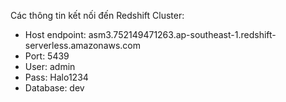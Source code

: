 Các thông tin kết nối đến Redshift Cluster:
- Host endpoint: asm3.752149471263.ap-southeast-1.redshift-serverless.amazonaws.com
- Port: 5439
- User: admin
- Pass: Halo1234
- Database: dev